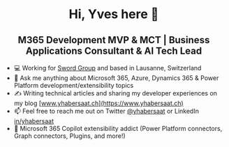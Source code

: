 <h1 align="center">Hi, Yves here 👋</h1>
<h2 align="center">M365 Development MVP & MCT | Business Applications Consultant & AI Tech Lead</h2>

- 💻 Working for [Sword Group](https://www.sword-group.com) and based in Lausanne, Switzerland
- 💬 Ask me anything about Microsoft 365, Azure, Dynamics 365 & Power Platform development/extensibility topics
- ✍️ Writing technical articles and sharing my developer experiences on my blog [www.yhabersaat.ch](https://www.yhabersaat.ch)
- 📫 Feel free to reach me out on Twitter [@yhabersaat](https://www.twitter.com/yhabersaat) or LinkedIn [in/yhabersaat](https://www.linkedin.com/in/yhabersaat)
- 🤖 Microsoft 365 Copilot extensibility addict (Power Platform connectors, Graph connectors, Plugins, and more!)
